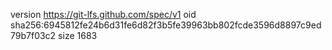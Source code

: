 version https://git-lfs.github.com/spec/v1
oid sha256:6945812fe24b6d31fe6d82f3b5fe39963bb802fcde3596d8897c9ed79b7f03c2
size 1683
